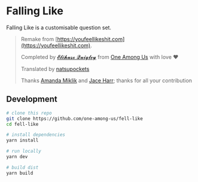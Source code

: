 # Falling Like

Falling Like is a customisable question set.

> Remake from [https://youfeellikeshit.com](https://youfeellikeshit.com).
>
> Completed by [𝓔𝓵𝓲𝓱𝓾𝓼𝓸 𝓠𝓾𝓲𝓰𝓵𝓮𝔂](https://github.com/LS-KR) from [One Among Us](https://oneamongus.ca) with love ❤️
> 
> Translated by [natsupockets](https://t.me/ntspkts)
>
> Thanks [Amanda Miklik](http://amandamiklik.com) and [Jace Harr](https://jaceharr.com/about/); thanks for all your contribution

## Development

```sh
# clone this repo
git clone https://github.com/one-among-us/fell-like
cd fell-like

# install dependencies
yarn install

# run locally
yarn dev

# build dist
yarn build
```
